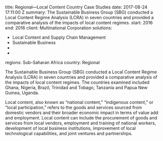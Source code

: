 
title: Regional—Local Content Country Case Studies
date: 2017-08-24 17:11:00 Z
summary: The Sustainable Business Group (SBG) conducted a Local Content Regime Analysis
  (LCRA) in seven countries and provided a comparative analysis of the impacts of
  local content regimes.
start: 2016
end: 2016
client: Multinational Corporation
solutions:
- Local Content and Supply Chain Management
- Sustainable Business
-
-
regions: Sub-Saharan Africa
country: Regional


The Sustainable Business Group (SBG) conducted a Local Content Regime Analysis (LCRA) in seven countries and provided a comparative analysis of the impacts of local content regimes. The countries examined included Ghana, Nigeria, Brazil, Trinidad and Tobago, Tanzania and Papua New Guinea, Uganda.

Local content, also known as “national content,” “indigenous content,” or “local participation,” refers to the goods and services sourced from domestic vendors and their broader economic impact in terms of value add and employment. Local content can include the procurement of goods and services from local vendors, employment and training of national workers, development of local business institutions, improvement of local technological capabilities, and joint ventures and partnerships.
